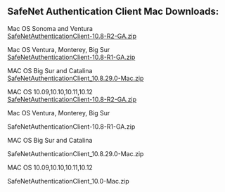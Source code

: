 <h2 style="margin-left:0px;"><strong>SafeNet Authentication Client Mac Downloads:</strong></h2>


<p style="margin-left:0px;text-align:justify;">Mac OS Sonoma and Ventura<br>
<a target="_blank" rel="noopener noreferrer" href="https://github.com/usasmartcard/safenet-authentication-client/raw/main/SafeNetAuthenticationClient-10.8-R2-GA.zip">SafeNetAuthenticationClient-10.8-R2-GA.zip</a></p>

<p style="margin-left:0px;text-align:justify;">Mac OS Ventura, Monterey, Big Sur<br>
<a target="_blank" rel="noopener noreferrer" href="https://github.com/usasmartcard/safenet-authentication-client/raw/main/SafeNetAuthenticationClient-10.8-R1-GA.zip ">SafeNetAuthenticationClient-10.8-R1-GA.zip</a></p>

<p style="margin-left:0px;text-align:justify;">MAC OS Big Sur and Catalina<br>
<a target="_blank" rel="noopener noreferrer" href="https://github.com/usasmartcard/safenet-authentication-client/raw/main/SafeNetAuthenticationClient_10.8.29.0-Mac.zip">SafeNetAuthenticationClient_10.8.29.0-Mac.zip</a></p>

<p style="margin-left:0px;text-align:justify;">MAC OS 10.09,10.10,10.11,10.12<br>
<a target="_blank" rel="noopener noreferrer" href="https://github.com/usasmartcard/safenet-authentication-client/raw/main/SafeNetAuthenticationClient-10.8-R2-GA.zip">SafeNetAuthenticationClient-10.8-R2-GA.zip</a></p>



Mac OS Ventura, Monterey, Big Sur

SafeNetAuthenticationClient-10.8-R1-GA.zip 
 
MAC OS Big Sur and Catalina

SafeNetAuthenticationClient_10.8.29.0-Mac.zip

MAC OS 10.09,10.10,10.11,10.12

SafeNetAuthenticationClient_10.0-Mac.zip
